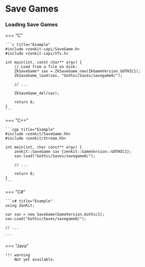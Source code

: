 # Save Games

### Loading Save Games

=== "C"

    ```c title="Example"
    #include <zenkit-capi/SaveGame.h>
    #include <zenkit-capi/Vfs.h>

    int main(int, const char** argv) {
        // Load from a file on disk:
        ZkSaveGame* sav = ZkSaveGame_new(ZkGameVersion_GOTHIC1);
        ZkSaveGame_load(sav, "Gothic/Saves/savegame0/");

        // ...

        ZkSaveGame_del(sav);

        return 0;
    }
    ```

=== "C++"

    ```cpp title="Example"
    #include <zenkit/SaveGame.hh>
    #include <zenkit/Stream.hh>

    int main(int, char const** argv) {
        zenkit::SaveGame sav {zenkit::GameVersion::GOTHIC1};
        sav.load("Gothic/Saves/savegame0/");
        
        // ...

        return 0;
    }
    ```

=== "C#"

    ```c# title="Example"
    using ZenKit;

    var sav = new SaveGame(GameVersion.Gothic1);
    sav.Load("Gothic/Saves/savegame0/");

    // ...

    ```

=== "Java"

    !!! warning
        Not yet available.
